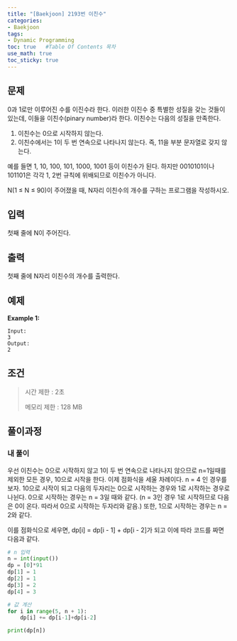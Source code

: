 ```yaml
---
title: "[Baekjoon] 2193번 이친수"
categories: 
- Baekjoon
tags:
- Dynamic Programming
toc: true   #Table Of Contents 목차 
use_math: true
toc_sticky: true
---
```


## 문제

0과 1로만 이루어진 수를 이진수라 한다. 이러한 이진수 중 특별한 성질을 갖는 것들이 있는데, 이들을 이친수(pinary number)라 한다. 이친수는 다음의 성질을 만족한다.

1. 이친수는 0으로 시작하지 않는다.
2. 이친수에서는 1이 두 번 연속으로 나타나지 않는다. 즉, 11을 부분 문자열로 갖지 않는다.

예를 들면 1, 10, 100, 101, 1000, 1001 등이 이친수가 된다. 하지만 0010101이나 101101은 각각 1, 2번 규칙에 위배되므로 이친수가 아니다.

N(1 ≤ N ≤ 90)이 주어졌을 때, N자리 이친수의 개수를 구하는 프로그램을 작성하시오.

## 입력

첫째 줄에 N이 주어진다.

## 출력

첫째 줄에 N자리 이친수의 개수를 출력한다.

## 예제

**Example 1:**

```
Input: 
3
Output: 
2
```

## 조건

> 시간 제한 : 2초
>
> 메모리 제한 : 128 MB

## 풀이과정

### 내 풀이

우선 이친수는 0으로 시작하지 않고 1이 두 번 연속으로 나타나지 않으므로 n=1일때를 제외한 모든 경우, 10으로 시작을 한다. 이제 점화식을 세울 차례이다. n = 4 인 경우를 보자. 10으로 시작이 되고 다음의 두자리는 0으로 시작하는 경우와 1로 시작하는 경우로 나뉜다. 0으로 시작하는 경우는 n = 3일 때와 같다. (n = 3인 경우 1로 시작하므로 다음은 0이 온다. 따라서 0으로 시작하는 두자리와 같음.) 또한, 1으로 시작하는 경우는 n = 2와 같다.

이를 점화식으로 세우면, dp[i] = dp[i - 1] + dp[i - 2]가 되고 이에 따라 코드를 짜면 다음과 같다.

```python
# n 입력
n = int(input())
dp = [0]*91
dp[1] = 1
dp[2] = 1
dp[3] = 2
dp[4] = 3

# 값 계산
for i in range(5, n + 1):
    dp[i] += dp[i-1]+dp[i-2]

print(dp[n])
```
